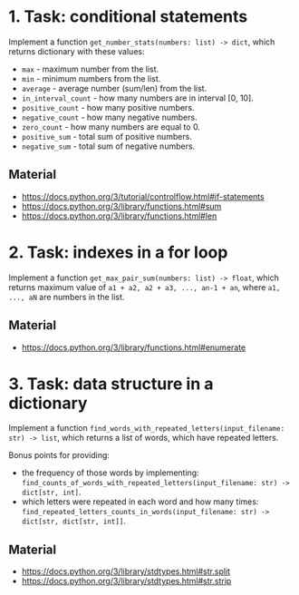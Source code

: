 # 1. Task: conditional statements

Implement a function `get_number_stats(numbers: list) -> dict`, which returns dictionary with these values:
  - `max` - maximum number from the list. 
  - `min` - minimum numbers from the list.
  - `average` - average number (sum/len) from the list.
  - `in_interval_count` - how many numbers are in interval [0, 10].
  - `positive_count` - how many positive numbers.
  - `negative_count` - how many negative numbers.
  - `zero_count` - how many numbers are equal to 0.
  - `positive_sum` - total sum of positive numbers.
  - `negative_sum` - total sum of negative numbers.

## Material
- https://docs.python.org/3/tutorial/controlflow.html#if-statements
- https://docs.python.org/3/library/functions.html#sum
- https://docs.python.org/3/library/functions.html#len


# 2. Task: indexes in a for loop
Implement a function `get_max_pair_sum(numbers: list) -> float`, which returns maximum value of 
`a1 + a2, a2 + a3, ..., an-1 + an`, where `a1, ..., aN` are numbers in the list.

## Material
- https://docs.python.org/3/library/functions.html#enumerate


# 3. Task: data structure in a dictionary
Implement a function `find_words_with_repeated_letters(input_filename: str) -> list`, which returns
a list of words, which have repeated letters.

Bonus points for providing:
- the frequency of those words by implementing:
`find_counts_of_words_with_repeated_letters(input_filename: str) -> dict[str, int]`.
- which letters were repeated in each word and how many times:
`find_repeated_letters_counts_in_words(input_filename: str) -> dict[str, dict[str, int]]`.

## Material
- https://docs.python.org/3/library/stdtypes.html#str.split
- https://docs.python.org/3/library/stdtypes.html#str.strip
